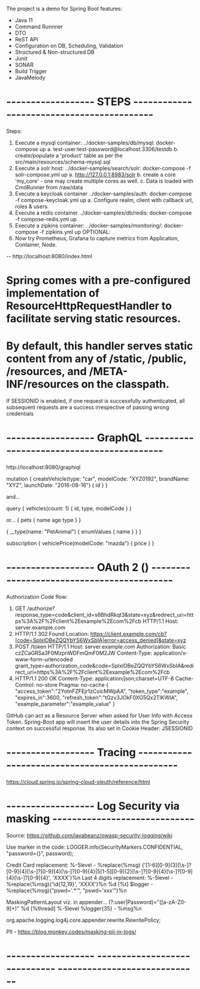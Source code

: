 The project is a demo for Spring Boot features:

- Java 11
- Command Runnner
- DTO
- ReST API
- Configuration on DB, Scheduling, Validation
- Structured & Non-structured DB
- Junit 
- SONAR
- Build Trigger
- JavaMelody

# ------------------ STEPS ------------------------------------------
Steps:
1. Execute a mysql container:	../docker-samples/db/mysql:		docker-compose up
	a. test-user:test-password@localhost:3306/testdb
	b. create/populate a 'product' table as per the src/main/resources/schema-mysql.sql
2. Execute a solr host:			../docker-samples/search/solr:	docker-compose -f solr-compose.yml up
	a. http://127.0.0.1:8983/solr
	b. create a core 'my_core' - one may create multiple cores as well.
	c. Data is loaded with CmdRunner from /raw/data
3. Execute a keycloak container	../docker-samples/auth: 		docker-compose -f compose-keycloak.yml up
	a. Configure realm, client with callback url, roles & users.
4. Execute a redis container 	../docker-samples/db/redis: 	docker-compose -f compose-redis.yml up
5. Execute a zipkins container: ../docker-samples/monitoring/:	docker-compose -f zipkins.yml up
OPTIONAL:
6. Now try Prometheus, Grafana to capture metrics from Application, Container, Node. 	

-- http://localhost:8080/index.html
  # Spring comes with a pre-configured implementation of ResourceHttpRequestHandler to facilitate serving static resources.
  # By default, this handler serves static content from any of /static, /public, /resources, and /META-INF/resources on the classpath.

If SESSIONID is enabled, if one request is successfully authenticated, all subsequent requests are a success irrespective of passing wrong credentials

# ------------------ GraphQL ------------------------------------------
http://localhost:8080/graphiql

mutation {
	createVehicle(type: "car", modelCode: "XYZ0192", brandName: "XYZ", launchDate: "2016-08-16") 
	{
		id
	}
}

and...

query {
	vehicles(count: 1) 
	{
		id, 
		type, 
		modelCode
	}
}

or...
{
	pets 
	{
		name
		age
		type
	}
}

{
  __type(name: "PetAnimal") {
    enumValues {
      name
    }
  }
}

subscription {
  vehiclePrice(modelCode: "mazda") {
    price
  }
}
# ------------------ OAuth 2 () ------------------------------------------
Authorization Code flow:

1. GET /authorize?response_type=code&client_id=s6BhdRkqt3&state=xyz&redirect_uri=https%3A%2F%2Fclient%2Eexample%2Ecom%2Fcb HTTP/1.1
    Host: server.example.com
2. HTTP/1.1 302 Found
    Location: https://client.example.com/cb?[code=SplxlOBeZQQYbYS6WxSbIA|error=access_denied]&state=xyz
3. POST /token HTTP/1.1
    Host: server.example.com
    Authorization: Basic czZCaGRSa3F0MzpnWDFmQmF0M2JW
    Content-Type: application/x-www-form-urlencoded
    grant_type=authorization_code&code=SplxlOBeZQQYbYS6WxSbIA&redirect_uri=https%3A%2F%2Fclient%2Eexample%2Ecom%2Fcb
4. HTTP/1.1 200 OK
    Content-Type: application/json;charset=UTF-8
    Cache-Control: no-store
    Pragma: no-cache
    {
      "access_token":"2YotnFZFEjr1zCsicMWpAA",
      "token_type":"example",
      "expires_in":3600,
      "refresh_token":"tGzv3JOkF0XG5Qx2TlKWIA",
      "example_parameter":"example_value"
    }

GitHub can act as a Resource Server when asked for User Info with Access Token.
Spring-Boot app will insert the user details into the Spring Security context on successful response.
Its also set in Cookie Header: JSESSIONID

# ------------------ Tracing ----------------------------------------------
https://cloud.spring.io/spring-cloud-sleuth/reference/html

# ------------------ Log Security via masking -----------------------------
Source: https://github.com/javabeanz/owasp-security-logging/wiki

Use marker in the code:
LOGGER.info(SecurityMarkers.CONFIDENTIAL, "password={}", password);

Credit Card replacement:
<pattern>%-5level - %replace(%msg)
{'[1-6][0-9]{3}[\s-]?[0-9]{4}[\s-]?[0-9]{4}[\s-]?[0-9]{4}|5[1-5][0-9]{2}[\s-]?[0-9]{4}[\s-]?[0-9]{4}[\s-]?[0-9]{4}', 'XXXX'}%n
</pattern>
Last 4 digits replacement:
<pattern>%-5level - %replace(%msg){'\d{12,19}', 'XXXX'}%n</pattern>
         %d [%t] $logger - %replace(%msg){"pswd='.*'", "pswd='xxx'"}%n
                  
MaskingPatternLayout viz. in appender...<encoder class="ch.qos.logback.core.encoder.LayoutWrappingEncoder">
	<layout class="com.example.springboot.MaskingPatternLayout">
    		<patternsProperty>(?:user|Password)="([a-zA-Z0-9]+)"</patternsProperty>
        <pattern>%d [%thread] %-5level %logger{35} - %msg%n</pattern>
    </layout>

org.apache.logging.log4j.core.appender.rewrite.RewritePolicy;

PII - https://blog.monkey.codes/masking-pii-in-logs/

# ------------------ ----------------------------- -----------------------------
